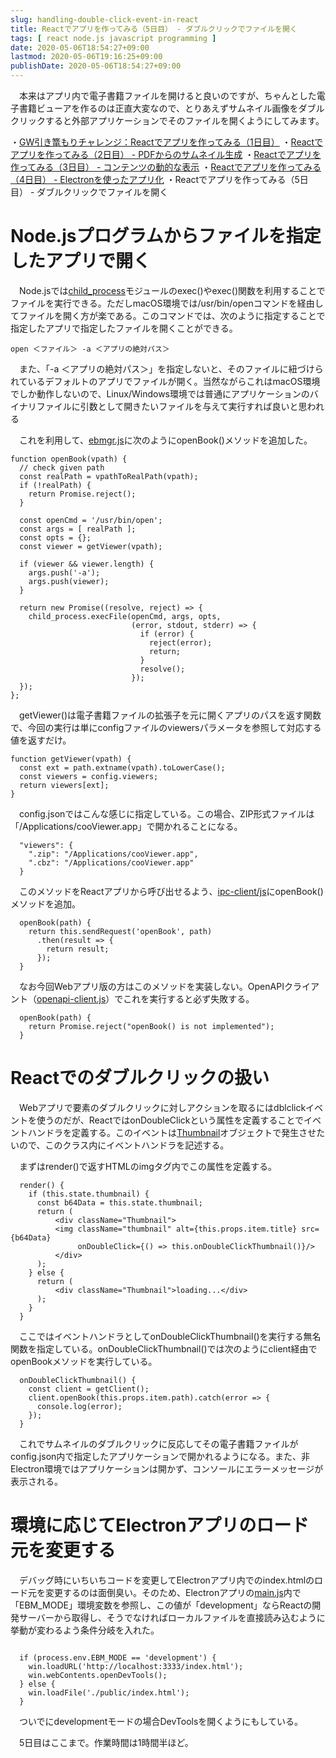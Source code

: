 ```yaml
---
slug: handling-double-click-event-in-react
title: Reactでアプリを作ってみる（5日目） - ダブルクリックでファイルを開く
tags: [ react node.js javascript programming ]
date: 2020-05-06T18:54:27+09:00
lastmod: 2020-05-06T19:16:25+09:00
publishDate: 2020-05-06T18:54:27+09:00
---
```


　本来はアプリ内で電子書籍ファイルを開けると良いのですが、ちゃんとした電子書籍ビューアを作るのは正直大変なので、とりあえずサムネイル画像をダブルクリックすると外部アプリケーションでそのファイルを開くようにしてみます。

・[GW引き篭もりチャレンジ：Reactでアプリを作ってみる（1日目）](http://hylom.net/create-react-app-with-openapi-and-nodejs)
・[Reactでアプリを作ってみる（2日目） - PDFからのサムネイル生成](http://hylom.net/generate-thumbnail-image-from-pdf-with-nodejs)
・[Reactでアプリを作ってみる（3日目） - コンテンツの動的な表示](http://hylom.net/show-image-dynamically-by-react)
・[Reactでアプリを作ってみる（4日目） - Electronを使ったアプリ化](http://hylom.net/convert-react-app-to-electron-app)
・Reactでアプリを作ってみる（5日目） - ダブルクリックでファイルを開く


# Node.jsプログラムからファイルを指定したアプリで開く



　Node.jsでは[child_process](https://nodejs.org/api/child_process.html)モジュールのexec()やexec()関数を利用することでファイルを実行できる。ただしmacOS環境では/usr/bin/openコマンドを経由してファイルを開く方が楽である。このコマンドでは、次のように指定することで指定したアプリで指定したファイルを開くことができる。

```
open ＜ファイル＞ -a ＜アプリの絶対パス＞
```

　また、「-a ＜アプリの絶対パス＞」を指定しないと、そのファイルに紐づけられているデフォルトのアプリでファイルが開く。当然ながらこれはmacOS環境でしか動作しないので、Linux/Windows環境では普通にアプリケーションのバイナリファイルに引数として開きたいファイルを与えて実行すれば良いと思われる

　これを利用して、[ebmgr.js](https://github.com/hylom/ebmgr/blob/e18521fe7225652e502473100221c62a1759ebf3/ebmgr.js)に次のようにopenBook()メソッドを追加した。

```
function openBook(vpath) {
  // check given path
  const realPath = vpathToRealPath(vpath);
  if (!realPath) {
    return Promise.reject();
  }

  const openCmd = '/usr/bin/open';
  const args = [ realPath ];
  const opts = {};
  const viewer = getViewer(vpath);

  if (viewer && viewer.length) {
    args.push('-a');
    args.push(viewer);
  }

  return new Promise((resolve, reject) => {
    child_process.execFile(openCmd, args, opts,
                           (error, stdout, stderr) => {
                             if (error) {
                               reject(error);
                               return;
                             }
                             resolve();
                           });
  });
};
```

　getViewer()は電子書籍ファイルの拡張子を元に開くアプリのパスを返す関数で、今回の実行は単にconfigファイルのviewersパラメータを参照して対応する値を返すだけ。

```
function getViewer(vpath) {
  const ext = path.extname(vpath).toLowerCase();
  const viewers = config.viewers;
  return viewers[ext];
}
```

　config.jsonではこんな感じに指定している。この場合、ZIP形式ファイルは「/Applications/cooViewer.app」で開かれることになる。

```
  "viewers": {
    ".zip": "/Applications/cooViewer.app",
    ".cbz": "/Applications/cooViewer.app"
  }
```

　このメソッドをReactアプリから呼び出せるよう、[ipc-client/js](https://github.com/hylom/ebmgr/blob/e18521fe7225652e502473100221c62a1759ebf3/react-app/src/ipc-client.js)にopenBook()メソッドを追加。

```
  openBook(path) {
    return this.sendRequest('openBook', path)
      .then(result => {
        return result;
      });
  }
```

　なお今回Webアプリ版の方はこのメソッドを実装しない。OpenAPIクライアント（[openapi-client.js](https://github.com/hylom/ebmgr/blob/e18521fe7225652e502473100221c62a1759ebf3/react-app/src/openapi-client.js)）でこれを実行すると必ず失敗する。

```
  openBook(path) {
    return Promise.reject("openBook() is not implemented");
  }
```

# Reactでのダブルクリックの扱い


　Webアプリで要素のダブルクリックに対しアクションを取るにはdblclickイベントを使うのだが、ReactではonDoubleClickという属性を定義することでイベントハンドラを定義する。このイベントは[Thumbnail](https://github.com/hylom/ebmgr/blob/e18521fe7225652e502473100221c62a1759ebf3/react-app/src/Thumbnail.js)オブジェクトで発生させたいので、このクラス内にイベントハンドラを記述する。

　まずはrender()で返すHTMLのimgタグ内でこの属性を定義する。

```
  render() {
    if (this.state.thumbnail) {
      const b64Data = this.state.thumbnail;
      return (
          <div className="Thumbnail">
          <img className="thumbnail" alt={this.props.item.title} src={b64Data}
               onDoubleClick={() => this.onDoubleClickThumbnail()}/>
          </div>
      );
    } else {
      return (
          <div className="Thumbnail">loading...</div>
      );
    }
  }
```

　ここではイベントハンドラとしてonDoubleClickThumbnail()を実行する無名関数を指定している。onDoubleClickThumbnail()では次のようにclient経由でopenBookメソッドを実行している。

```
  onDoubleClickThumbnail() {
    const client = getClient();
    client.openBook(this.props.item.path).catch(error => {
      console.log(error);
    });
  }
```

　これでサムネイルのダブルクリックに反応してその電子書籍ファイルがconfig.json内で指定したアプリケーションで開かれるようになる。また、非Electron環境ではアプリケーションは開かず、コンソールにエラーメッセージが表示される。

# 環境に応じてElectronアプリのロード元を変更する



　デバッグ時にいちいちコードを変更してElectronアプリ内でのindex.htmlのロード元を変更するのは面倒臭い。そのため、Electronアプリの[main.js](https://github.com/hylom/ebmgr/blob/e18521fe7225652e502473100221c62a1759ebf3/electron/main.js)内で「EBM_MODE」環境変数を参照し、この値が「development」ならReactの開発サーバーから取得し、そうでなければローカルファイルを直接読み込むように挙動が変わるよう条件分岐を入れた。

```

  if (process.env.EBM_MODE == 'development') {
    win.loadURL('http://localhost:3333/index.html');
    win.webContents.openDevTools();
  } else {
    win.loadFile('./public/index.html');
  }
```

　ついでにdevelopmentモードの場合DevToolsを開くようにもしている。

　5日目はここまで。作業時間は1時間半ほど。

